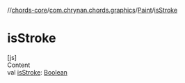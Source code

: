 //[chords-core](../../../index.md)/[com.chrynan.chords.graphics](../index.md)/[Paint](index.md)/[isStroke](is-stroke.md)



# isStroke  
[js]  
Content  
val [isStroke](is-stroke.md): [Boolean](https://kotlinlang.org/api/latest/jvm/stdlib/kotlin/-boolean/index.html)  




